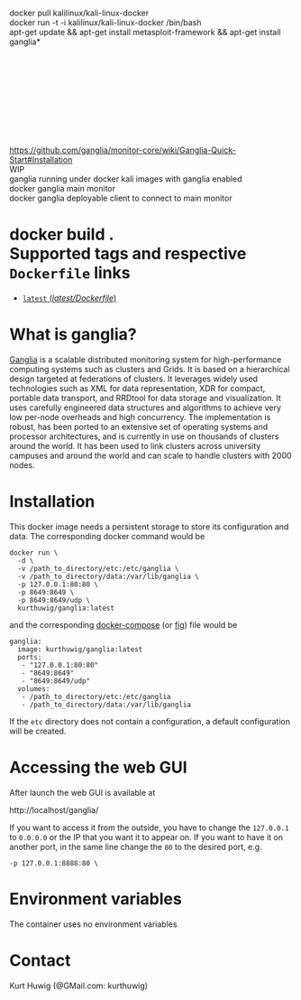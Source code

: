 <br>
docker pull kalilinux/kali-linux-docker 
<br>
docker run -t -i kalilinux/kali-linux-docker /bin/bash
 <br>
 apt-get update && apt-get install metasploit-framework && apt-get install ganglia*
<br>
<br>

<br><br>

<br><br>

<br>
<br>

https://github.com/ganglia/monitor-core/wiki/Ganglia-Quick-Start#Installation
<br>
WIP
<br>
ganglia running under docker kali images with ganglia enabled
<br>
docker ganglia main monitor
<br>
docker ganglia deployable client to connect to main monitor
<br>

docker build .
<br>
Supported tags and respective `Dockerfile` links
================================================

 - [`latest` (*latest/Dockerfile*)](https://github.com/kurthuwig/docker-ganglia/blob/master/Dockerfile)

What is ganglia?
================

[Ganglia](http://ganglia.info/) is a scalable distributed monitoring system for high-performance computing systems such as clusters and Grids. It is based on a hierarchical design targeted at federations of clusters. It leverages widely used technologies such as XML for data representation, XDR for compact, portable data transport, and RRDtool for data storage and visualization. It uses carefully engineered data structures and algorithms to achieve very low per-node overheads and high concurrency. The implementation is robust, has been ported to an extensive set of operating systems and processor architectures, and is currently in use on thousands of clusters around the world. It has been used to link clusters across university campuses and around the world and can scale to handle clusters with 2000 nodes.

Installation
============

This docker image needs a persistent storage to store its configuration and data.
The corresponding docker command would be

    docker run \
      -d \
      -v /path_to_directory/etc:/etc/ganglia \
      -v /path_to_directory/data:/var/lib/ganglia \
      -p 127.0.0.1:80:80 \
      -p 8649:8649 \
      -p 8649:8649/udp \
      kurthuwig/ganglia:latest

and the corresponding [docker-compose](http://docs.docker.com/compose/) (or [fig](http://www.fig.sh/)) file would be

    ganglia:
      image: kurthuwig/ganglia:latest
      ports:
       - "127.0.0.1:80:80"
       - "8649:8649"
       - "8649:8649/udp"
      volumes:
       - /path_to_directory/etc:/etc/ganglia
       - /path_to_directory/data:/var/lib/ganglia

If the `etc` directory does not contain a configuration, a default configuration will be created.

Accessing the web GUI
=====================

After launch the web GUI is available at

http://localhost/ganglia/

If you want to access it from the outside, you have to change the `127.0.0.1` to `0.0.0.0` or the IP that you want it to appear on.
If you want to have it on another port, in the same line change the `80` to the desired port, e.g.

    -p 127.0.0.1:8888:80 \

Environment variables
=====================

The container uses no environment variables

Contact
=======

Kurt Huwig (@GMail.com: kurthuwig)
